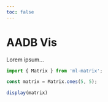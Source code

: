 ```yaml
---
toc: false
---
```


# AADB Vis

Lorem ipsum...

```js
import { Matrix } from 'ml-matrix';

const matrix = Matrix.ones(5, 5);

display(matrix)
```